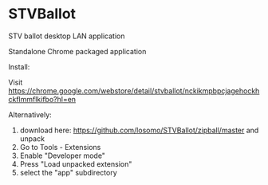 STVBallot
==========

STV ballot desktop LAN application

Standalone Chrome packaged application

Install:

Visit https://chrome.google.com/webstore/detail/stvballot/nckikmpbpcjagehockhckflmmflkifbo?hl=en

Alternatively:

1. download here: https://github.com/losomo/STVBallot/zipball/master and unpack
1. Go to Tools - Extensions
1. Enable "Developer mode"
1. Press "Load unpacked extension"
1. select the "app" subdirectory

